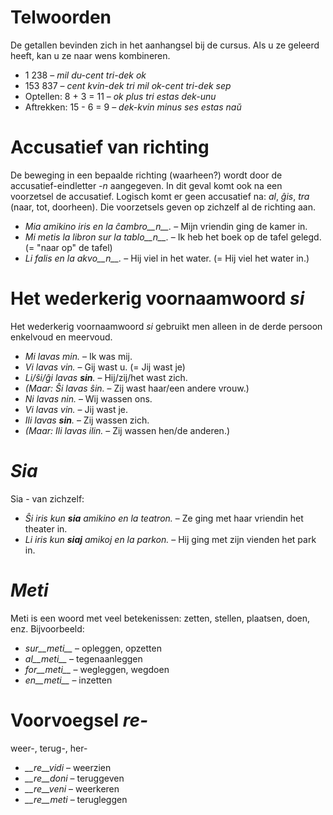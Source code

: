 # Telwoorden

De getallen bevinden zich in het aanhangsel bij de cursus. Als u ze geleerd heeft, kan u ze naar wens kombineren.

- 1 238                     – *mil du-cent tri-dek ok*
- 153 837                   – *cent kvin-dek tri mil ok-cent tri-dek sep*
- Optellen:      8 + 3 = 11 – *ok plus tri estas dek-unu*
- Aftrekken:  15 - 6 = 9 – *dek-kvin minus ses estas naŭ*
 

# Accusatief van richting

De beweging in een bepaalde richting (waarheen?) wordt door de accusatief-eindletter *-n* aangegeven. In dit geval komt ook na een voorzetsel de accusatief. Logisch komt er geen accusatief na: *al*, *ĝis*, *tra* (naar, tot, doorheen). Die voorzetsels geven op zichzelf al de richting aan.

- *Mia amikino iris en la ĉambro__n__.* – Mijn vriendin ging de kamer in.
- *Mi metis la libron sur la tablo__n__.* – Ik heb het boek op de tafel gelegd. (= "naar op" de tafel)
- *Li falis en la akvo__n__.* – Hij viel in het water. (= Hij viel het water in.)
 

# Het wederkerig voornaamwoord *si*

Het wederkerig voornaamwoord *si* gebruikt men alleen in de derde persoon enkelvoud en meervoud.

- *Mi lavas min.* – Ik was mij.
- *Vi lavas vin.* – Gij wast u. (= Jij wast je)
- *Li/ŝi/ĝi lavas __sin__.* – Hij/zij/het wast zich.
- *(Maar: Ŝi lavas ŝin.* – Zij wast haar/een andere vrouw.)
- *Ni lavas nin.* – Wij wassen ons.
- *Vi lavas vin.* – Jij  wast je.
- *Ili lavas __sin__.* – Zij wassen zich.
- *(Maar: Ili lavas ilin.* – Zij wassen hen/de anderen.)
 

# *Sia*

Sia - van zichzelf:

- *Ŝi iris kun __sia__ amikino en la teatron.* – Ze ging met haar vriendin het theater in.
- *Li iris kun __siaj__ amikoj en la parkon.* – Hij ging met zijn vienden het park in.
 

# *Meti*

Meti is een woord met veel betekenissen: zetten, stellen, plaatsen, doen, enz. Bijvoorbeeld:

- *sur__meti__* – opleggen, opzetten
- *al__meti__*  – tegenaanleggen
- *for__meti__* – wegleggen, wegdoen
- *en__meti__*  – inzetten

 

# Voorvoegsel *re-*

weer-, terug-, her-

- *__re__vidi* – weerzien
- *__re__doni* – teruggeven
- *__re__veni* – weerkeren
- *__re__meti* – terugleggen

 
